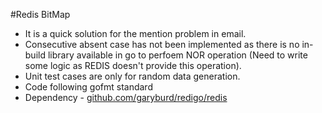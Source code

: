 #Redis BitMap 



* It is a quick solution for the mention problem in email.
* Consecutive absent case has not been implemented as there is no in-build library  available in go to perfoem NOR operation (Need to write some logic as REDIS doesn't provide this operation).
* Unit test cases are only for random data generation.
* Code following gofmt standard
* Dependency - [github.com/garyburd/redigo/redis](github.com/garyburd/redigo/redis)
